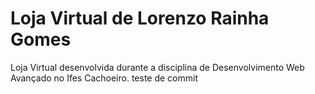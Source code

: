 # Loja Virtual de Lorenzo Rainha Gomes

Loja Virtual desenvolvida durante a disciplina de Desenvolvimento Web Avançado no Ifes Cachoeiro.
teste de commit